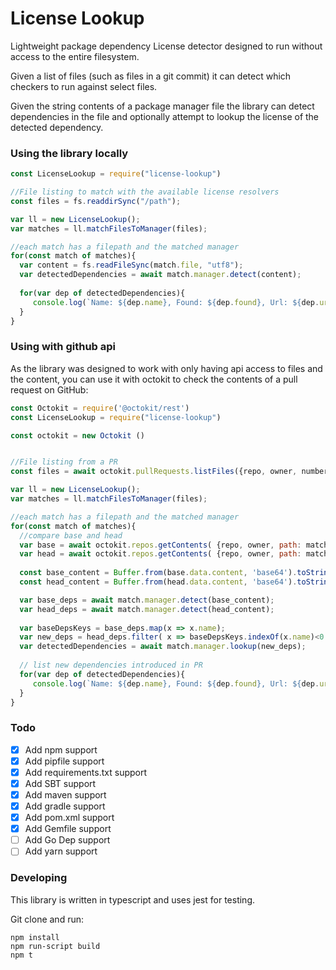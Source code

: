# License Lookup
Lightweight package dependency License detector designed to run without access to the entire filesystem.

Given a list of files (such as files in a git commit) it can detect which checkers to run against select files. 

Given the string contents of a package manager file the library can detect dependencies in the file and optionally attempt to lookup the license of the detected dependency. 

### Using the library locally

```javascript
const LicenseLookup = require("license-lookup")

//File listing to match with the available license resolvers
const files = fs.readdirSync("/path");

var ll = new LicenseLookup();
var matches = ll.matchFilesToManager(files);

//each match has a filepath and the matched manager
for(const match of matches){
  var content = fs.readFileSync(match.file, "utf8");
  var detectedDependencies = await match.manager.detect(content);
  
  for(var dep of detectedDependencies){
     console.log(`Name: ${dep.name}, Found: ${dep.found}, Url: ${dep.url}, License: ${dep.license}`);
  }
}
```

### Using with github api
As the library was designed to work with only having api access to files and the content, you can use it with octokit to check the contents of a pull request on GitHub:

```javascript
const Octokit = require('@octokit/rest')
const LicenseLookup = require("license-lookup")

const octokit = new Octokit ()


//File listing from a PR
const files = await octokit.pullRequests.listFiles({repo, owner, number});

var ll = new LicenseLookup();
var matches = ll.matchFilesToManager(files);

//each match has a filepath and the matched manager
for(const match of matches){
  //compare base and head
  var base = await octokit.repos.getContents( {repo, owner, path: match.file,});
  var head = await octokit.repos.getContents( {repo, owner, path: match.file, ref: ref})
      
  const base_content = Buffer.from(base.data.content, 'base64').toString()
  const head_content = Buffer.from(head.data.content, 'base64').toString()

  var base_deps = await match.manager.detect(base_content);
  var head_deps = await match.manager.detect(head_content);
  
  var baseDepsKeys = base_deps.map(x => x.name);
  var new_deps = head_deps.filter( x => baseDepsKeys.indexOf(x.name)<0 );
  var detectedDependencies = await match.manager.lookup(new_deps);
  
  // list new dependencies introduced in PR
  for(var dep of detectedDependencies){
     console.log(`Name: ${dep.name}, Found: ${dep.found}, Url: ${dep.url}, License: ${dep.license}`);
  }
}
```


### Todo
- [x] Add npm support
- [x] Add pipfile support
- [x] Add requirements.txt support
- [x] Add SBT support
- [x] Add maven support
- [x] Add gradle support
- [x] Add pom.xml support 
- [x] Add Gemfile support
- [ ] Add Go Dep support
- [ ] Add yarn support

### Developing

This library is written in typescript and uses jest for testing.  

Git clone and run:
```
npm install
npm run-script build
npm t
```

